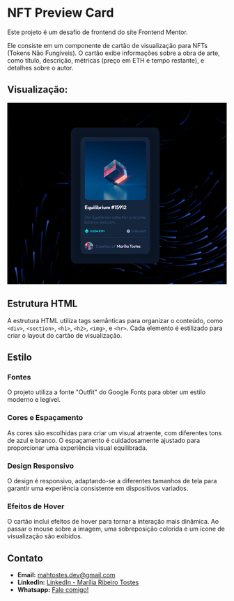 # NFT Preview Card

Este projeto é um desafio de frontend do site Frontend Mentor.  


Ele consiste em um componente de cartão de visualização para NFTs (Tokens Não Fungíveis). O cartão exibe informações sobre a obra de arte, como título, descrição, métricas (preço em ETH e tempo restante), e detalhes sobre o autor.

## Visualização:
![nft-preview-card](./src/images/nft-preview-card.gif)

## Estrutura HTML

A estrutura HTML utiliza tags semânticas para organizar o conteúdo, como `<div>`, `<section>`, `<h1>`, `<h2>`, `<img>`, e `<hr>`. Cada elemento é estilizado para criar o layout do cartão de visualização.

## Estilo

### Fontes

O projeto utiliza a fonte "Outfit" do Google Fonts para obter um estilo moderno e legível.

### Cores e Espaçamento

As cores são escolhidas para criar um visual atraente, com diferentes tons de azul e branco. O espaçamento é cuidadosamente ajustado para proporcionar uma experiência visual equilibrada.

### Design Responsivo

O design é responsivo, adaptando-se a diferentes tamanhos de tela para garantir uma experiência consistente em dispositivos variados.

### Efeitos de Hover

O cartão inclui efeitos de hover para tornar a interação mais dinâmica. Ao passar o mouse sobre a imagem, uma sobreposição colorida e um ícone de visualização são exibidos.

## Contato

- **Email:** mahtostes.dev@gmail.com
- **LinkedIn:** [LinkedIn - Marília Ribeiro Tostes](https://www.linkedin.com/in/marilia-ribeiro-tostes/)
- **Whatsapp:** [Fale comigo!](https://wa.me/5567981443147)
